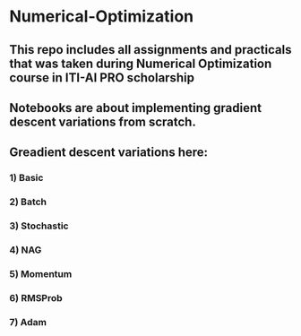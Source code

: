 # Numerical-Optimization
## This repo includes all assignments and practicals that was taken during Numerical Optimization course in ITI-AI PRO scholarship
## Notebooks are about implementing gradient descent variations from scratch.
## Greadient descent variations here:
### 1) Basic
### 2) Batch
### 3) Stochastic
### 4) NAG
### 5) Momentum
### 6) RMSProb
### 7) Adam
